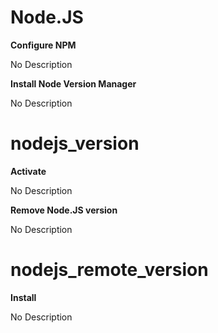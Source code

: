 # Node.JS

**Configure NPM**

No Description



**Install Node Version Manager**

No Description



# nodejs_version

**Activate**

No Description



**Remove Node.JS version**

No Description



# nodejs_remote_version

**Install**

No Description



